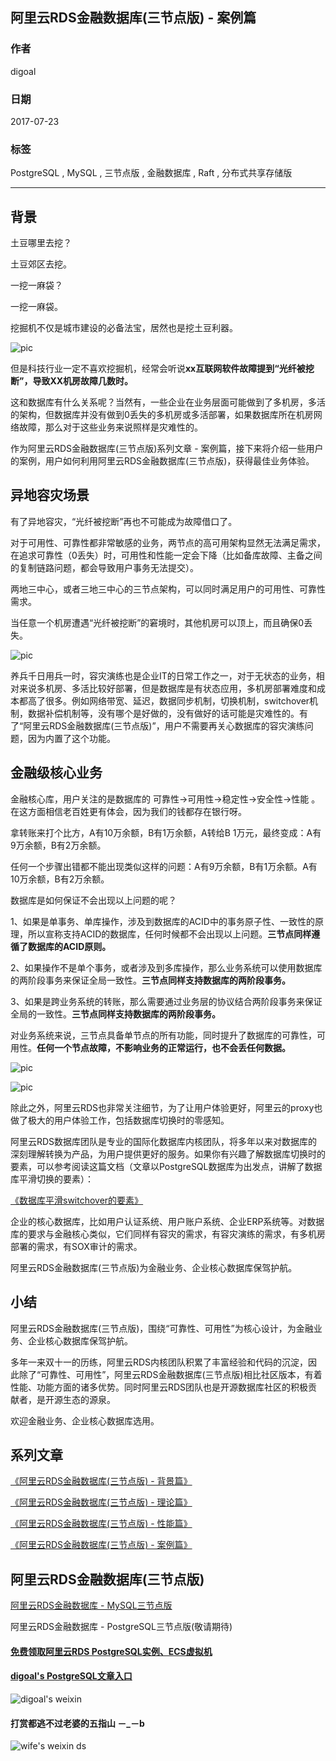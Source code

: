 ## 阿里云RDS金融数据库(三节点版) - 案例篇        
                 
### 作者                  
digoal                 
                   
### 日期                   
2017-07-23               
                            
### 标签            
PostgreSQL , MySQL , 三节点版 , 金融数据库 , Raft , 分布式共享存储版             
            
----            
             
## 背景     
土豆哪里去挖？  
  
土豆郊区去挖。  
  
一挖一麻袋？  
  
一挖一麻袋。  
  
挖掘机不仅是城市建设的必备法宝，居然也是挖土豆利器。  
  
![pic](20170723_01_pic_001.jpg)  
  
但是科技行业一定不喜欢挖掘机，经常会听说**xx互联网软件故障提到“光纤被挖断”，导致XX机房故障几数时。**     
  
这和数据库有什么关系呢？当然有，一些企业在业务层面可能做到了多机房，多活的架构，但数据库并没有做到0丢失的多机房或多活部署，如果数据库所在机房网络故障，那么对于这些业务来说照样是灾难性的。  
  
作为阿里云RDS金融数据库(三节点版)系列文章 - 案例篇，接下来将介绍一些用户的案例，用户如何利用阿里云RDS金融数据库(三节点版)，获得最佳业务体验。  
  
## 异地容灾场景  
有了异地容灾，“光纤被挖断”再也不可能成为故障借口了。  
  
对于可用性、可靠性都非常敏感的业务，两节点的高可用架构显然无法满足需求，在追求可靠性（0丢失）时，可用性和性能一定会下降（比如备库故障、主备之间的复制链路问题，都会导致用户事务无法提交）。  
  
两地三中心，或者三地三中心的三节点架构，可以同时满足用户的可用性、可靠性需求。  
  
当任意一个机房遭遇“光纤被挖断”的窘境时，其他机房可以顶上，而且确保0丢失。  
  
![pic](20170723_01_pic_002.jpg)  
  
养兵千日用兵一时，容灾演练也是企业IT的日常工作之一，对于无状态的业务，相对来说多机房、多活比较好部署，但是数据库是有状态应用，多机房部署难度和成本都高了很多。例如网络带宽、延迟，数据同步机制，切换机制，switchover机制，数据补偿机制等，没有哪个是好做的，没有做好的话可能是灾难性的。有了“阿里云RDS金融数据库(三节点版)”，用户不需要再关心数据库的容灾演练问题，因为内置了这个功能。  
  
## 金融级核心业务  
  
金融核心库，用户关注的是数据库的 可靠性->可用性->稳定性->安全性->性能 。在这方面相信老百姓更有体会，因为我们的钱都存在银行呀。  
  
拿转账来打个比方，A有10万余额，B有1万余额，A转给B 1万元，最终变成：A有9万余额，B有2万余额。  
  
任何一个步骤出错都不能出现类似这样的问题：A有9万余额，B有1万余额。A有10万余额，B有2万余额。  
   
数据库是如何保证不会出现以上问题的呢？   
  
1、如果是单事务、单库操作，涉及到数据库的ACID中的事务原子性、一致性的原理，所以宣称支持ACID的数据库，任何时候都不会出现以上问题。**三节点同样遵循了数据库的ACID原则。**  
  
2、如果操作不是单个事务，或者涉及到多库操作，那么业务系统可以使用数据库的两阶段事务来保证全局一致性。**三节点同样支持数据库的两阶段事务。**  
  
3、如果是跨业务系统的转账，那么需要通过业务层的协议结合两阶段事务来保证全局的一致性。**三节点同样支持数据库的两阶段事务。**  
  
对业务系统来说，三节点具备单节点的所有功能，同时提升了数据库的可靠性，可用性。**任何一个节点故障，不影响业务的正常运行，也不会丢任何数据。**  
  
![pic](20170723_01_pic_003.jpg)  
    
![pic](20170723_01_pic_004.jpg)  
    
除此之外，阿里云RDS也非常关注细节，为了让用户体验更好，阿里云的proxy也做了极大的用户体验工作，包括数据库切换时的零感知。  
  
阿里云RDS数据库团队是专业的国际化数据库内核团队，将多年以来对数据库的深刻理解转换为产品，为用户提供更好的服务。如果你有兴趣了解数据库切换时的要素，可以参考阅读这篇文档（文章以PostgreSQL数据库为出发点，讲解了数据库平滑切换的要素）：  
  
[《数据库平滑switchover的要素》](../201706/20170619_01.md)    
  
企业的核心数据库，比如用户认证系统、用户账户系统、企业ERP系统等。对数据库的要求与金融核心类似，它们同样有容灾的需求，有容灾演练的需求，有多机房部署的需求，有SOX审计的需求。  
  
阿里云RDS金融数据库(三节点版)为金融业务、企业核心数据库保驾护航。  
  
## 小结    
阿里云RDS金融数据库(三节点版)，围绕“可靠性、可用性”为核心设计，为金融业务、企业核心数据库保驾护航。  
    
多年一来双十一的历练，阿里云RDS内核团队积累了丰富经验和代码的沉淀，因此除了“可靠性、可用性”，阿里云RDS金融数据库(三节点版)相比社区版本，有着性能、功能方面的诸多优势。同时阿里云RDS团队也是开源数据库社区的积极贡献者，是开源生态的源泉。    
    
欢迎金融业务、企业核心数据库选用。  
    
## 系列文章          
[《阿里云RDS金融数据库(三节点版) - 背景篇》](../201707/20170709_02.md)    
         
[《阿里云RDS金融数据库(三节点版) - 理论篇》](../201707/20170710_01.md)    
          
[《阿里云RDS金融数据库(三节点版) - 性能篇》](../201707/20170713_01.md)    
          
[《阿里云RDS金融数据库(三节点版) - 案例篇》](../201707/20170723_01.md)    
           
## 阿里云RDS金融数据库(三节点版)        
[阿里云RDS金融数据库 - MySQL三节点版](https://help.aliyun.com/document_detail/51701.htm)            
            
阿里云RDS金融数据库 - PostgreSQL三节点版(敬请期待)            
            
  
  
  
  
  
  
  
  
  
  
  
  
  
#### [免费领取阿里云RDS PostgreSQL实例、ECS虚拟机](https://free.aliyun.com/ "57258f76c37864c6e6d23383d05714ea")
  
  
#### [digoal's PostgreSQL文章入口](https://github.com/digoal/blog/blob/master/README.md "22709685feb7cab07d30f30387f0a9ae")
  
  
![digoal's weixin](../pic/digoal_weixin.jpg "f7ad92eeba24523fd47a6e1a0e691b59")
  
  
  
  
  
  
#### 打赏都逃不过老婆的五指山 －_－b  
![wife's weixin ds](../pic/wife_weixin_ds.jpg "acd5cce1a143ef1d6931b1956457bc9f")
  
